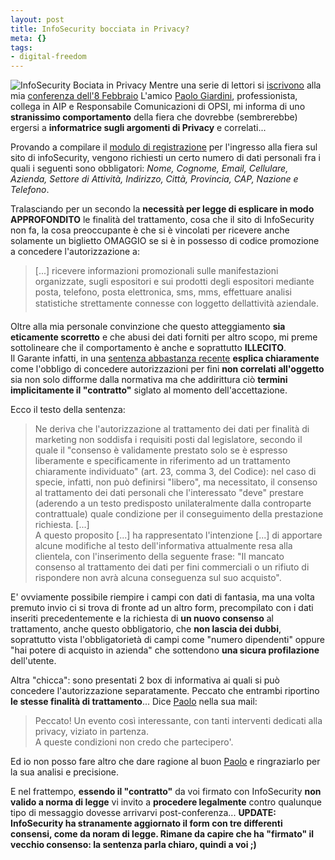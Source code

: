 ```yaml
--- 
layout: post
title: InfoSecurity bocciata in Privacy?
meta: {}
tags: 
- digital-freedom
---
```

![InfoSecurity Bociata in Privacy](http://www.lastknight.com//download/20070202_bocciato.gif)
Mentre una serie di lettori si [iscrivono](dell'ingresso) alla mia [conferenza dell'8 Febbraio](http://www.lastknight.com/2007/01/18/8-febbraio-infosecurity-2007-come-eludere-i-controlli-di-polizia/) L'amico [Paolo Giardini](http://www.solution.it/home.html), professionista, collega in AIP e Responsabile Comunicazioni di OPSI, mi informa di uno **stranissimo comportamento** della fiera che dovrebbe (sembrerebbe) ergersi a **informatrice sugli argomenti di Privacy** e correlati...  
  
Provando a compilare il [modulo di registrazione](http://www.infosecurity.it/it/infosecurity.aspx?ExtControl=PMERs%2fZOQ78C2GQNajhmGPvY2W%2fhgNd%2fHx06IvIgcMI%3d&ID_Portale=Z6skuJTSHr%2fjF7janL35RA%3d%3d&ID_Pagina=jPwa%2ffjB%2bc1AEGjsctXUFQ%3d%3d&Lang=l51VDVQfL9BdevTm%2fsJx0Q%3d%3d) per l'ingresso alla fiera  sul sito di infoSecurity, vengono richiesti un certo numero di dati personali fra i quali i seguenti sono obbligatori: *Nome, Cognome, Email, Cellulare, Azienda, Settore di Attività, Indirizzo, Città, Provincia, CAP, Nazione e Telefono*.  
  
Tralasciando per un secondo la **necessità per legge di esplicare in modo APPROFONDITO** le finalità del trattamento, cosa che il sito di InfoSecurity non fa, la cosa preoccupante è che si è vincolati per ricevere anche solamente un biglietto OMAGGIO se si è in possesso di codice promozione a concedere l'autorizzazione a:
>  [...] ricevere informazioni promozionali sulle manifestazioni organizzate, sugli espositori e sui prodotti degli espositori mediante posta, telefono, posta elettronica, sms, mms, effettuare analisi statistiche strettamente connesse con loggetto dellattività aziendale.
  
Oltre alla mia personale convinzione che questo atteggiamento **sia eticamente scorretto** e che abusi dei dati forniti per altro scopo, mi preme sottolineare che il comportamento è anche e soprattutto **ILLECITO**.  
Il Garante infatti, in una [sentenza abbastanza recente](http://www.garanteprivacy.it/garante/doc.jsp?ID=1179604) **esplica chiaramente** come l'obbligo di concedere autorizzazioni per fini **non correlati all'oggetto** sia non solo difforme dalla normativa ma che addirittura ciò **termini implicitamente il "contratto"** siglato al momento dell'accettazione.  
  
Ecco il testo della sentenza:
> Ne deriva che l'autorizzazione al trattamento dei dati per finalità di marketing non soddisfa i requisiti posti dal legislatore, secondo il quale il "consenso è validamente prestato solo se è espresso liberamente e specificamente in riferimento ad un trattamento chiaramente individuato" (art. 23, comma 3, del Codice): nel caso di specie, infatti, non può definirsi "libero", ma necessitato, il consenso al trattamento dei dati personali che l'interessato "deve" prestare (aderendo a un testo predisposto unilateralmente dalla controparte contrattuale) quale condizione per il conseguimento della prestazione richiesta. [...]  
> A questo proposito [...] ha rappresentato l'intenzione [...] di apportare alcune modifiche al testo dell'informativa attualmente resa alla clientela, con l'inserimento della seguente frase: "Il mancato consenso al trattamento dei dati per fini commerciali o un rifiuto di rispondere non avrà alcuna conseguenza sul suo acquisto".  
    
E' ovviamente possibile riempire i campi con dati di fantasia, ma una volta premuto invio ci si trova di fronte ad un altro form, precompilato con i dati inseriti precedentemente e la richiesta di **un nuovo consenso** al trattamento, anche questo obbligatorio, che **non lascia dei dubbi**, soprattutto vista l'obbligatorietà di campi come "numero dipendenti" oppure "hai potere di acquisto in azienda"  che sottendono **una sicura profilazione** dell'utente.  
  
Altra "chicca": sono presentati 2 box di informativa ai quali si può concedere l'autorizzazione separatamente. Peccato che entrambi riportino **le stesse finalità di trattamento**...
Dice [Paolo](http://www.solution.it/home.html) nella sua mail: 
> Peccato! Un evento così interessante, con tanti interventi  dedicati alla privacy, viziato in partenza.  
> A queste condizioni non credo che partecipero'.  
  
Ed io non posso fare altro che dare ragione al buon [Paolo](http://www.solution.it/home.html) e ringraziarlo per la sua analisi e precisione.  
  
E nel frattempo, **essendo il "contratto"** da voi firmato con InfoSecurity **non valido a norma di legge** vi invito a **procedere legalmente** contro qualunque tipo di messaggio dovesse arrivarvi post-conferenza...
**UPDATE: InfoSecurity ha stranamente aggiornato il form con tre differenti consensi, come da noram di legge. Rimane da capire che ha "firmato" il vecchio consenso: la sentenza parla chiaro, quindi a voi ;)** 
